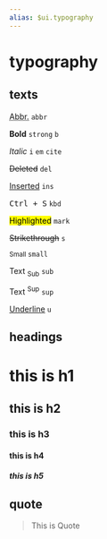 ```yaml
---
alias: $ui.typography
---
```

# typography

## texts

<div aria-label="Inline text examples"><div class="grid"><div><p><abbr title="Abbreviation">Abbr.</abbr> <code>abbr</code></p><p><strong>Bold</strong> <code>strong</code> <code>b</code></p><p><em>Italic</em> <code>i</code> <code>em</code> <code>cite</code></p><p><del>Deleted</del> <code>del</code></p><p><ins>Inserted</ins> <code>ins</code></p><p><kbd>Ctrl + S</kbd> <code>kbd</code></p></div><div><p><mark>Highlighted</mark> <code>mark</code></p><p><s>Strikethrough</s> <code>s</code></p><p><small>Small </small><code>small</code></p><p>Text <sub>Sub</sub> <code>sub</code></p><p>Text <sup>Sup</sup> <code>sup</code></p><p><u>Underline</u> <code>u</code></p></div></div></div>

## headings

<div>
<h1 class="noprocess m-0">this is h1</h1>
<h2 class="noprocess m-0">this is h2</h2>
<h3 class="noprocess m-0">this is h3</h3>
<h4 class="noprocess m-0">this is h4</h4>
<h5 class="noprocess m-0">this is h5</h5>
</div>

## quote

> This is Quote